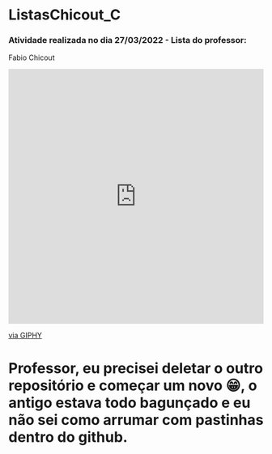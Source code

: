 # ListasChicout_C

<h3>Atividade realizada no dia 27/03/2022 - Lista do professor: </h3>
<p>Fabio Chicout</p>

<div style="width:100%;height:0;padding-bottom:100%;position:relative;"><iframe src="https://giphy.com/embed/xUOxfgmXP3EUTK4EPC" width="100%" height="100%" style="position:absolute" frameBorder="0" class="giphy-embed" allowFullScreen></iframe></div><p><a href="https://giphy.com/gifs/nbc-thanksgiving-xUOxfgmXP3EUTK4EPC">via GIPHY</a></p>
<h1> Professor, eu precisei deletar o outro repositório e começar um novo 😁, o antigo estava todo bagunçado e eu não sei como arrumar com pastinhas dentro do github.
 </h1>
